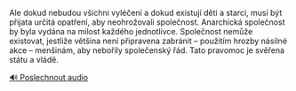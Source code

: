 
Ale dokud nebudou všichni vyléčení a dokud existují děti a starci, musí být přijata určitá opatření, aby neohrožovali společnost. Anarchická společnost by byla vydána na milost každého jednotlivce. Společnost nemůže existovat, jestliže většina není připravena zabránit – použitím hrozby násilné akce – menšinám, aby nebořily společenský řád. Tato pravomoc je svěřena státu a vládě.

[🔊 Poslechnout audio](/data/7-paragraphs/audio/chapter_35/para_009-Ale-dokud-nebudou-vichni-vylen-a-dokud-existuj.mp3)
